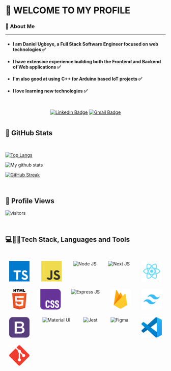 <!-- README FILE CODE -->

<!-- WAKING HAND WITH GOOD TO HAVE YOU TEXT-->

# 👋 WELCOME TO MY PROFILE

<!--ABOUT ME CODE-->

### 🌱 **About Me**

---

- #### I am Daniel Ugbeye, a Full Stack Software Engineer focused on web technologies ✅

- #### I have extensive experience building both the Frontend and Backend of Web applications ✅

- #### I'm also good at using C++ for Arduino based IoT projects ✅

- #### I love learning new technologies ✅

<br>

<!-- SOCIAL MEDIA HANDLES -->

<div style=" display: flex; column-gap: 16px; justify-content: center; flex-wrap: wrap;">

[![Linkedin Badge](https://img.shields.io/badge/-DanielUgbeye-blue?style=flat-square&logo=Linkedin&logoColor=white&link=https://www.linkedin.com/in/danielugbeye/)](https://www.linkedin.com/in/danielugbeye/)
[![Gmail Badge](https://img.shields.io/badge/-ugbeyellionz@gmail.com-c14438?style=flat-square&logo=Gmail&logoColor=white&link=mailto:ugbeyellionz@gmail.com)](mailto:ugbeyellionz@gmail.com)

</div>

<!-- STATISTICS ABOUT PROFILE -->

## 📶 GitHub Stats

<br>

<!--  TOP LANGUAGES STATISTICS -->
[![Top Langs](https://github-readme-stats.vercel.app/api/top-langs/?username=DanUgbeye&theme=dark&layout=compact&align=center&width=100%)](https://github.com/anuraghazra/github-readme-stats)
<!-- GITHUB STATISTICS -->
![My github stats](https://github-readme-stats.vercel.app/api?username=DanUgbeye&show_icons=true&title_color=fff&icon_color=79ff97&text_color=9f9f9f&bg_color=151515&count_private=true&width=40%&align=center)
<!--  CONTRIBUTION AND STREAK BLOCK -->
[![GitHub Streak](https://github-readme-streak-stats-olive-ten.vercel.app?user=DanUgbeye&theme=dark)](https://git.io/streak-stats)

<br>

<!--  PROFILES VIEWS -->

## 🌱 **Profile Views**

![visitors](https://profile-counter.glitch.me/DanUgbeye/count.svg?align=center)

<br>

<!-- STACK, LANUAGES AND TOOLS -->

## 💻👨‍💻Tech Stack, Languages and Tools

<br>

<div
  style="display: flex; row-gap: 16px; column-gap: 16px; justify-content: space-between; align-items: center; flex-wrap: wrap; padding-inline: 8px; padding-block: 8px"
><!-- TYPESCRIPT --><img
    src="https://raw.githubusercontent.com/github/explore/80688e429a7d4ef2fca1e82350fe8e3517d3494d/topics/typescript/typescript.png"
    alt="Typescript"
    title="Typescript"
    height="64px"
    style="vertical-align:top; margin: 4px"
  /> <!-- JAVASCRIPT --><img
    src="https://raw.githubusercontent.com/github/explore/80688e429a7d4ef2fca1e82350fe8e3517d3494d/topics/javascript/javascript.png"
    alt="Javascript"
    title="Javascript"
    height="64px"
    style="vertical-align:top; margin: 4px"
  /> <!-- NODE --><img
    src="https://static-00.iconduck.com/assets.00/node-js-icon-454x512-nztofx17.png"
    alt="Node JS"
    title="Node JS"
    height="64px"
    style="vertical-align:top; margin: 4px"
  /> <!-- NEXT JS --><img
    src="https://seeklogo.com/images/N/next-js-icon-logo-EE302D5DBD-seeklogo.com.png"
    alt="Next JS"
    title="Next JS"
    height="64px"
    style="vertical-align:top; margin: 4px"
  /> <!-- REACT --><img
    src="https://raw.githubusercontent.com/github/explore/80688e429a7d4ef2fca1e82350fe8e3517d3494d/topics/react/react.png"
    alt="React"
    title="React"
    height="64px"
    style="vertical-align:top; margin: 4px"
  /> <!-- HTML --><img
    src="https://raw.githubusercontent.com/github/explore/80688e429a7d4ef2fca1e82350fe8e3517d3494d/topics/html/html.png"
    alt="HTML"
    title="HTML"
    height="64px"
    style="vertical-align:top; margin: 4px"
  /> <!-- CSS --><img
    src="https://raw.githubusercontent.com/github/explore/80688e429a7d4ef2fca1e82350fe8e3517d3494d/topics/css/css.png"
    alt="CSS"
    title="CSS"
    height="64px"
    style="vertical-align:top; margin: 4px"
  /> <!-- EXPRESS JS --><img
    src="https://images.tute.io/media/topics/icons/express-js.png"
    alt="Express JS"
    title="Express JS"
    height="64px"
    style="vertical-align:top; margin: 4px"
  /> <!-- FIREBASE --><img
    src="https://raw.githubusercontent.com/github/explore/80688e429a7d4ef2fca1e82350fe8e3517d3494d/topics/firebase/firebase.png"
    alt="Firebase"
    title="Firebase"
    height="64px"
    style="vertical-align:top; margin: 4px"
  /> <!-- TAILWIND CSS --><img
    src="https://raw.githubusercontent.com/github/explore/80688e429a7d4ef2fca1e82350fe8e3517d3494d/topics/tailwind/tailwind.png"
    alt="Tailwind CSS"
    title="Tailwind CSS"
    height="64px"
    style="vertical-align:top; margin: 4px"
  /> <!-- BOOTSTRAP --><img
    src="https://raw.githubusercontent.com/github/explore/80688e429a7d4ef2fca1e82350fe8e3517d3494d/topics/bootstrap/bootstrap.png"
    alt="Bootstrap"
    title="Bootstrap"
    height="64px"
    style="vertical-align:top; margin: 4px"
  /> <!-- MATERIAL UI --><img
    src="https://raw.githubusercontent.com/danielcranney/readme-generator/main/public/icons/skills/materialui-colored.svg"
    alt="Material UI"
    title="Material UI"
    height="64px"
    style="vertical-align:top; margin: 4px"
  /> <!-- JEST --><img
    src="https://iconape.com/wp-content/png_logo_vector/jest-logo.png"
    alt="Jest"
    title="Jest"
    height="64px"
    style="vertical-align:top; margin: 4px"
  /> <!-- FIGMA --><img
    src="https://raw.githubusercontent.com/danielcranney/readme-generator/main/public/icons/skills/figma-colored.svg"
    alt="Figma"
    title="Figma"
    height="64px"
    style="vertical-align:top; margin: 4px"
  /> <!-- VS CODE --><img
    src="https://raw.githubusercontent.com/github/explore/80688e429a7d4ef2fca1e82350fe8e3517d3494d/topics/visual-studio-code/visual-studio-code.png"
    alt="VS Code"
    title="VS Code"
    height="64px"
    style="vertical-align:top; margin: 4px"
  /> <!-- GIT --><img
    src="https://raw.githubusercontent.com/github/explore/80688e429a7d4ef2fca1e82350fe8e3517d3494d/topics/git/git.png"
    alt="Git"
    title="Git"
    height="64px"
    style="vertical-align:top; margin: 4px"
  />  <!-- GRAPHQL --><!-- <img
    src="https://raw.githubusercontent.com/danielcranney/readme-generator/main/public/icons/skills/graphql-colored.svg"
    alt="GraphQL"
    title="GraphQL"
    height="64px"
    style="vertical-align:top; margin: 4px"
  /> -->
</div>


